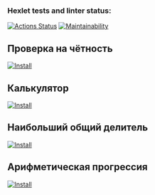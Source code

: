 ### Hexlet tests and linter status:
[![Actions Status](https://github.com/aelnko/frontend-project-44/workflows/hexlet-check/badge.svg)](https://github.com/aelnko/frontend-project-44/actions)
[![Maintainability](https://api.codeclimate.com/v1/badges/1593d53485a8bbcd6b20/maintainability)](https://codeclimate.com/github/aelnko/frontend-project-44/maintainability)

## Проверка на чётность
[![Install](https://asciinema.org/a/539875.svg)](https://asciinema.org/a/539875)

## Калькулятор
[![Install](https://asciinema.org/a/540364.svg)](https://asciinema.org/a/540364)

## Наибольший общий делитель
[![Install](https://asciinema.org/a/540366.svg)](https://asciinema.org/a/540366)

## Арифметическая прогрессия
[![Install](https://asciinema.org/a/540376.svg)](https://asciinema.org/a/540376)